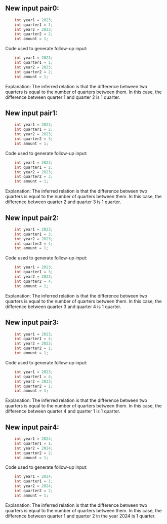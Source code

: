 ## New input pair0:
```java
    int year1 = 2023;
    int quarter1 = 1;
    int year2 = 2023;
    int quarter2 = 2;
    int amount = 1;
```
Code used to generate follow-up input:
```java
    int year1 = 2023;
    int quarter1 = 1;
    int year2 = 2023;
    int quarter2 = 2;
    int amount = 1;
```
Explanation: The inferred relation is that the difference between two quarters is equal to the number of quarters between them. In this case, the difference between quarter 1 and quarter 2 is 1 quarter.

## New input pair1:
```java
    int year1 = 2023;
    int quarter1 = 2;
    int year2 = 2023;
    int quarter2 = 3;
    int amount = 1;
```
Code used to generate follow-up input:
```java
    int year1 = 2023;
    int quarter1 = 2;
    int year2 = 2023;
    int quarter2 = 3;
    int amount = 1;
```
Explanation: The inferred relation is that the difference between two quarters is equal to the number of quarters between them. In this case, the difference between quarter 2 and quarter 3 is 1 quarter.

## New input pair2:
```java
    int year1 = 2023;
    int quarter1 = 3;
    int year2 = 2023;
    int quarter2 = 4;
    int amount = 1;
```
Code used to generate follow-up input:
```java
    int year1 = 2023;
    int quarter1 = 3;
    int year2 = 2023;
    int quarter2 = 4;
    int amount = 1;
```
Explanation: The inferred relation is that the difference between two quarters is equal to the number of quarters between them. In this case, the difference between quarter 3 and quarter 4 is 1 quarter.

## New input pair3:
```java
    int year1 = 2023;
    int quarter1 = 4;
    int year2 = 2023;
    int quarter2 = 1;
    int amount = 1;
```
Code used to generate follow-up input:
```java
    int year1 = 2023;
    int quarter1 = 4;
    int year2 = 2023;
    int quarter2 = 1;
    int amount = 1;
```
Explanation: The inferred relation is that the difference between two quarters is equal to the number of quarters between them. In this case, the difference between quarter 4 and quarter 1 is 1 quarter.

## New input pair4:
```java
    int year1 = 2024;
    int quarter1 = 1;
    int year2 = 2024;
    int quarter2 = 2;
    int amount = 1;
```
Code used to generate follow-up input:
```java
    int year1 = 2024;
    int quarter1 = 1;
    int year2 = 2024;
    int quarter2 = 2;
    int amount = 1;
```
Explanation: The inferred relation is that the difference between two quarters is equal to the number of quarters between them. In this case, the difference between quarter 1 and quarter 2 in the year 2024 is 1 quarter.
